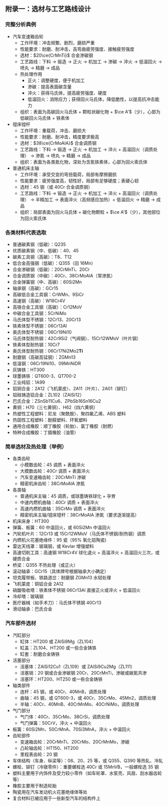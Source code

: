 ## 附录一：选材与工艺路线设计

### 完整分析典例

- 汽车变速箱齿轮
  - 工作环境：冲击频繁、剧烈，磨损严重
  - 性能要求：耐磨、耐冲击，高弯曲疲劳强度、接触疲劳强度
  - 选材：$20\ce{CrMnTi}$ 合金渗碳钢
  - 工艺路线：下料 $\to$ 锻造 $\to$ 正火 $\to$ 机加工 $\to$ 渗碳 $\to$ 淬火 $\to$ 低温回火 $\to$ 喷丸 $\to$ 精磨 $\to$ 成品
  - 热处理作用
    - 正火：调整硬度，便于机加工
    - 渗碳：提高表面碳含量
    - 淬火：获得马氏体，提高疲劳强度、硬度
    - 低温回火：消除应力；获得回火马氏体，降低脆性，以提高抗冲击能力
  - 组织：表面为高碳回火马氏体 + 颗粒状碳化物 + $\ce A'$（少），心部为低碳回火马氏体 + 铁素体
- 镗床镗杆
  - 工作环境：重载荷，冲击、磨损大
  - 性能要求：耐磨、耐冲击，精度要求极高
  - 选材：$38\ce{CrMoAlA}$ 合金调质钢
  - 工艺路线：下料 $\to$ 锻造 $\to$ 正火 $\to$ 机加工 $\to$ 淬火 + 高温回火（调质处理） $\to$ 渗氮 $\to$ 喷丸 $\to$ 精磨 $\to$ 成品
  - 组织：表面为各类氮化物，深处为含氮铁素体，心部为回火索氏体
- 普通机床主轴
  - 工作环境：承受交变的弯扭载荷，局部有摩擦磨损
  - 性能要求：疲劳强度高，韧性好，局部有足够硬度；表硬心韧
  - 选材：45 钢（或 40Cr 合金调质钢）
  - 工艺路线：下料 $\to$ 锻造 $\to$ 正火 $\to$ 机加工 $\to$ 淬火 + 高温回火（调质处理） $\to$ 半精加工 $\to$ 表面淬火（高频感应加热）+ 低温回火 $\to$ 精磨 $\to$ 成品
  - 组织：局部表面为回火马氏体 + 碳化物颗粒 + $\ce A'$（少），其他部位为回火索氏体

### 各类材料代表选取

- 普通碳素钢（低碳）：Q235
- 优质碳素钢（中、低碳）：40、45
- 碳素工具钢（高碳）：T8、T12
- 低合金高强钢（低碳）：Q355（旧 16Mn）
- 合金渗碳钢（低碳）：20CrMnTi、20Cr
- 合金调质钢（中碳）：40Cr、38CrMoAlA（常渗氮）
- 合金弹簧钢（中、高碳）：60Si2Mn
- 轴承钢（高碳）：GCr15
- 高碳低合金工具钢：CrWMn、9SiCr
- 高速钢（高碳）：W18Cr4V
- 高铬合金工具钢（高碳）：Cr12MoV
- 中碳合金工具钢：5CrNiMo
- 马氏体型不锈钢：12Cr13、20Cr13
- 铁素体型不锈钢：06Cr13Al
- 奥氏体型不锈钢：06Cr19Ni10
- 马氏体型耐热钢：42Cr9Si2（气阀钢）、15Cr12WMoV（叶片钢）
- 铁素体型耐热钢：10Cr7
- 奥氏体型耐热钢：06Cr17Ni2Mo2**Ti**
- 耐磨钢（高碳高锰钢）：ZGMn13
- 低温钢：06Cr19Ni10、09MnNiDR
- 灰铸铁：HT300
- 球墨铸铁：QT600-3、QT700-2
- 工业纯铝：1A99
- 铝铜合金：2A12（飞机蒙皮）、2A11（叶片）、2A01（铆钉）
- 铝硅铸造铝合金：ZL102（ZAlSi12）
- 巴氏合金：ZSnSb11Cu6、ZPbSb16Sn16Cu2
- 黄铜：H70（三七黄铜）、H62（四六黄铜）
- 热塑性工程塑料：尼龙（聚酰胺）、聚四氟乙烯、ABS 塑料
- 热固性工程塑料：酚醛塑料、环氧塑料
- 通用合成橡胶：顺丁橡胶（轮胎）、氯丁橡胶（耐燃）
- 特种合成橡胶：丁腈橡胶（油管）

### 简单选材及热处理（举例）

- 各类齿轮
  - 小模数齿轮：45 调质 + 表面淬火
  - 大模数齿轮：40Cr 调质 + 表面淬火
  - 汽车变速箱齿轮：20CrMnTi 渗碳
  - 精密机床齿轮：38CrMoAlA 渗氮
- 各类轴
  - 普通机床主轴：45 调质，或球墨铸铁球化 + 孕育
  - 中速内燃机曲轴：40Cr 调质 + 表面淬火
  - 高速内燃机曲轴：35CrMo 调质 + 表面淬火
  - 精密机床主轴/镗床镗杆：38CrMoAlA 渗氮（要求逐渐提高）
- 机床床身：HT300
- 弹簧、板簧：60 中温回火，或 60Si2Mn 中温回火
- 汽轮机叶片：12Cr13 或 15Cr12WMoV（马氏体不锈钢/耐热钢）调质
- 内燃机火花塞绝缘件：95 瓷（95% 氧化铝陶瓷)
- 雷达天线罩：玻璃钢，或 Kevlar 增强塑料
- 高速切削工具：高速钢 W18Cr4V 球化退火 + 高温淬火 + 高温回火三次，或硬质合金
- 桥梁：Q355 不热处理（或正火）
- 滚动轴承：GCr15（具体牌号根据轴承大小确定）
- 坦克履带板、铁路道岔：耐磨钢 ZGMn13 水韧处理
- 飞机蒙皮：铜铝合金 2A12
- 硝酸吸收塔：铁素体不锈钢 06Cr13Al 直接正火或淬火 + 低温回火
- 冷却塔：玻璃钢
- 医疗器械（如手术刀）：马氏体不锈钢 40Cr13
- 滑动轴承：巴氏合金

### 汽车部件选材

- 汽缸部分
  - 缸体：HT200 或 ZAlSi9Mg（ZL104）
  - 缸盖：ZL104、HT200 或一些合金铸铁
  - 缸套：耐磨合金铸铁
- 活塞部分
  - 活塞体：ZAlSi12Cu1（ZL109）或 ZAlSi9Cu2Mg（ZL111）
  - 活塞销：20 钢或合金渗碳钢 20Cr、20CrMnTi，渗碳或碳氮共渗
  - 活塞环：HT200、HT250 或一些合金铸铁
- 轴类部件
  - 连杆：45 钢，或 40Cr、40MnB，调质处理
  - 曲轴：45 钢，或 QT600-3，或 40Cr、35CrMo、45Mn2，调质处理
  - 半轴：40Cr、40MnB、40CrMnMo、40CrNiMo，调质处理
- 气门部分
  - 气门体：40Cr、35CrMo、38CrSi，调质处理
  - 气门弹簧：50CrV，淬火 + 中温回火
- 板簧：60Si2Mn、50CrMnA、70Si3MnA，淬火 + 中温回火
- 齿轮部件
  - 变速箱齿轮：20CrMnTi、20CrMo、20CrMnMo，渗碳
  - 凸轮轴齿轮：HT150、HT200
  - 里程表齿轮：20 钢
- 车体结构（车身、纵梁等）：08、20、25 等，或 Q355、Q390 等热轧、冷轧
- 螺栓、铆钉（冷镦零件）：重要螺栓选 40Cr 或 15MnVB，一般螺栓选 35 钢
- 塑料主要用于内饰件及受力较小零件（如车轮罩、水泵壳、风扇、刮水器齿轮等）
- 橡胶主要用于制造轮胎
- 陶瓷用在汽车发动机火花塞绝缘体等处
- 复合材料已被应用于一些新型汽车的结构件上
